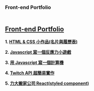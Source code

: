 ### Front-end Portfolio <br/><br/>
[Front-end Portfolio](https://jamie328.github.io/front-end-portfolio)
---

**1. [HTML & CSS 小作品(名片與履歷表)](./名片與履歷表實作/README.md)**

**2. [Javascript 寫一個反應力小遊戲](./Javascript寫一個反應力小遊戲/README.md)**

**3. [用 Javascript 寫一個計算機](./用Javascript寫一個計算機/README.md)**

**4. [Twitch API 超簡易實作](./用Javascript串接TwitchAPI/README.md)**

**5. [力大搬家公司 React(styled component)](https://shorturl.at/aovE5)**


